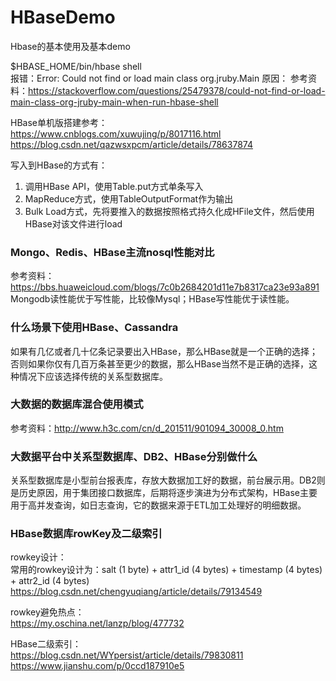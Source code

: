 # HBaseDemo
Hbase的基本使用及基本demo

$HBASE_HOME/bin/hbase shell<br/>
报错：Error: Could not find or load main class org.jruby.Main
原因：
参考资料：https://stackoverflow.com/questions/25479378/could-not-find-or-load-main-class-org-jruby-main-when-run-hbase-shell<br/>

HBase单机版搭建参考：<br/>
https://www.cnblogs.com/xuwujing/p/8017116.html<br/>
https://blog.csdn.net/qazwsxpcm/article/details/78637874<br/>

写入到HBase的方式有：
1) 调用HBase API，使用Table.put方式单条写入
2) MapReduce方式，使用TableOutputFormat作为输出
3) Bulk Load方式，先将要推入的数据按照格式持久化成HFile文件，然后使用HBase对该文件进行load

### Mongo、Redis、HBase主流nosql性能对比
参考资料：https://bbs.huaweicloud.com/blogs/7c0b2684201d11e7b8317ca23e93a891
Mongodb读性能优于写性能，比较像Mysql；HBase写性能优于读性能。

### 什么场景下使用HBase、Cassandra
如果有几亿或者几十亿条记录要出入HBase，那么HBase就是一个正确的选择；否则如果你仅有几百万条甚至更少的数据，那么HBase当然不是正确的选择，这种情况下应该选择传统的关系型数据库。

### 大数据的数据库混合使用模式
参考资料：http://www.h3c.com/cn/d_201511/901094_30008_0.htm

### 大数据平台中关系型数据库、DB2、HBase分别做什么
关系型数据库是小型前台报表库，存放大数据加工好的数据，前台展示用。DB2则是历史原因，用于集团接口数据库，后期将逐步演进为分布式架构，HBase主要用于高并发查询，如日志查询，它的数据来源于ETL加工处理好的明细数据。

### HBase数据库rowKey及二级索引
rowkey设计：<br/>
常用的rowkey设计为：salt (1 byte) + attr1_id (4 bytes) + timestamp (4 bytes) + attr2_id (4 bytes) <br/>
https://blog.csdn.net/chengyuqiang/article/details/79134549

rowkey避免热点：<br/>
https://my.oschina.net/lanzp/blog/477732

HBase二级索引：<br/>
https://blog.csdn.net/WYpersist/article/details/79830811<br/>
https://www.jianshu.com/p/0ccd187910e5
